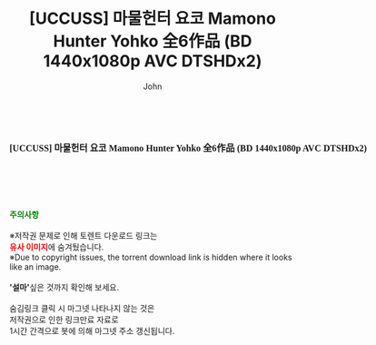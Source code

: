 ﻿---
layout: post
title:  "[UCCUSS] 마물헌터 요코 Mamono Hunter Yohko 全6作品 (BD 1440x1080p AVC DTSHDx2)"
author: John
categories: [ 애니메이션 ]
tags: [  ]
image:  
description: "[UCCUSS] 마물헌터 요코 Mamono Hunter Yohko 全6作品 (BD 1440x1080p AVC DTSHDx2) torrent 정보 공유"
toc: true
toc_sticky: true
---

<br>
<div class="view-img">
<a class="view_image" href="https://torrentmobile59.com/bbs/view_image.php?fn=%2Fdata%2Ffile%2Fani%2F2345726642_lKwsPTIZ_aa43adb99e220c48a1bd5022052153133a95b1b6.jpg" target="_blank"><img alt="" class="img-tag" content="https://torrentmobile59.com/data/file/ani/2345726642_lKwsPTIZ_aa43adb99e220c48a1bd5022052153133a95b1b6.jpg" itemprop="image" src="https://torrentmobile59.com/data/file/ani/2345726642_lKwsPTIZ_aa43adb99e220c48a1bd5022052153133a95b1b6.jpg"/></a></div><div class="view-content" itemprop="description">
<p><span style="font-family:nanumsquareround;font-size:16px;font-weight:700;white-space:nowrap;background-color:rgb(255,255,255);">[UCCUSS] 마물헌터 요코 Mamono Hunter Yohko 全6作品 (BD 1440x1080p AVC DTSHDx2)</span> </p> </div>
    
<br><br><br>
<p data-ke-size="size16"><b><span style="color: green;">주의사항</span></b><br /><br />※저작권 문제로 인해 토렌트 다운로드 링크는<br /><b><span style="color: red;">유사 이미지</span></b>에 숨겨뒀습니다.<br />※Due to copyright issues, the torrent download link is hidden where it looks like an image.<br /><br /><b>'설마'</b>싶은 것까지 확인해 보세요.<br /><br />숨김링크 클릭 시 마그넷 나타나지 않는 것은<br />저작권으로 인한 링크만료 자료로<br />1시간 간격으로 봇에 의해 마그넷 주소 갱신됩니다.</p>
